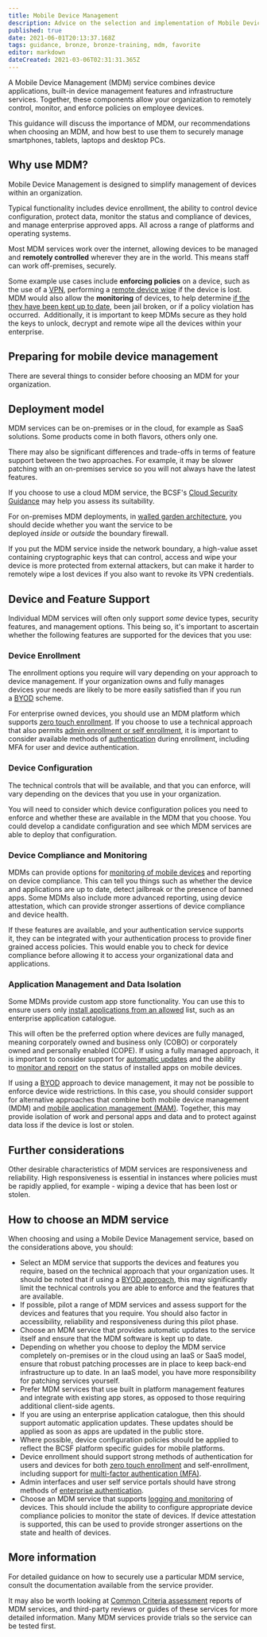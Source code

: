 ```yaml
---
title: Mobile Device Management
description: Advice on the selection and implementation of Mobile Device Management within your enterprise
published: true
date: 2021-06-01T20:13:37.168Z
tags: guidance, bronze, bronze-training, mdm, favorite
editor: markdown
dateCreated: 2021-03-06T02:31:31.365Z
---
```


A Mobile Device Management (MDM) service combines device applications, built-in device management features and infrastructure services. Together, these components allow your organization to remotely control, monitor, and enforce policies on employee devices.

This guidance will discuss the importance of MDM, our recommendations when choosing an MDM, and how best to use them to securely manage smartphones, tablets, laptops and desktop PCs.

## Why use MDM?

Mobile Device Management is designed to simplify management of devices within an organization.

Typical functionality includes device enrollment, the ability to control device configuration, protect data, monitor the status and compliance of devices, and manage enterprise approved apps. All across a range of platforms and operating systems.

Most MDM services work over the internet, allowing devices to be managed and **remotely controlled** wherever they are in the world. This means staff can work off-premises, securely.

Some example use cases include **enforcing policies** on a device, such as the use of a [VPN](https://www.ncsc.gov.uk/collection/mobile-device-guidance/virtual-private-networks), performing a [remote device wipe](https://www.ncsc.gov.uk/collection/mobile-device-guidance/erasing-mobile-devices) if the device is lost. MDM would also allow the **monitoring** of devices, to help determine [if the they have been kept up to date](https://www.ncsc.gov.uk/collection/mobile-device-guidance/keeping-devices-and-software-up-to-date), been jail broken, or if a policy violation has occurred.  Additionally, it is important to keep MDMs secure as they hold the keys to unlock, decrypt and remote wipe all the devices within your enterprise.

## Preparing for mobile device management

There are several things to consider before choosing an MDM for your organization.

## Deployment model

MDM services can be on-premises or in the cloud, for example as SaaS solutions. Some products come in both flavors, others only one.

There may also be significant differences and trade-offs in terms of feature support between the two approaches. For example, it may be slower patching with an on-premises service so you will not always have the latest features. 

If you choose to use a cloud MDM service, the BCSF's [Cloud Security Guidance](/silver-training) may help you assess its suitability.  

For on-premises MDM deployments, in [walled garden architecture](/bronze-training/mobile-device-guidance/infrastructure/network-architectures-for-remote-access), you should decide whether you want the service to be deployed *inside* or *outside* the boundary firewall.

If you put the MDM service inside the network boundary, a high-value asset containing cryptographic keys that can control, access and wipe your device is more protected from external attackers, but can make it harder to remotely wipe a lost devices if you also want to revoke its VPN credentials.

## Device and Feature Support

Individual MDM services will often only support *some* device types, security features, and management options. This being so, it's important to ascertain whether the following features are supported for the devices that you use:

### **Device Enrollment**

The enrollment options you require will vary depending on your approach to device management. If your organization owns and fully manages devices your needs are likely to be more easily satisfied than if you run a [BYOD](/bronze-controls/byod-guidance) scheme.

For enterprise owned devices, you should use an MDM platform which supports [zero touch enrollment](/bronze-training/mobile-device-guidance/zero-touch-enrollment). If you choose to use a technical approach that also permits [admin enrollment or self enrollment](/bronze-training/mobile-device-guidance/provisioning-and-distributing-devices), it is important to consider available methods of [authentication](bronze-training/mobile-device-guidance/enterprise-authentication-policy) during enrollment, including MFA for user and device authentication.

### **Device Configuration**

The technical controls that will be available, and that you can enforce, will vary depending on the devices that you use in your organization.

You will need to consider which device configuration polices you need to enforce and whether these are available in the MDM that you choose. You could develop a candidate configuration and see which MDM services are able to deploy that configuration.

### **Device Compliance and Monitoring**

MDMs can provide options for [monitoring of mobile devices](/bronze-training/mobile-device-guidance/logging-and-protective-monitoring) and reporting on device compliance. This can tell you things such as whether the device and applications are up to date, detect jailbreak or the presence of banned apps. Some MDMs also include more advanced reporting, using device attestation, which can provide stronger assertions of device compliance and device health.

If these features are available, and your authentication service supports it, they can be integrated with your authentication process to provide finer grained access policies. This would enable you to check for device compliance before allowing it to access your organizational data and applications.

### **Application Management and Data Isolation**

Some MDMs provide custom app store functionality. You can use this to ensure users only [install applications from an allowed](/bronze-training/mobile-device-guidance/using-third-party-applications) list, such as an enterprise application catalogue.

This will often be the preferred option where devices are fully managed, meaning corporately owned and business only (COBO) or corporately owned and personally enabled (COPE). If using a fully managed approach, it is important to consider support for [automatic updates](bronze-training/mobile-device-guidance/keeping-devices-and-software-up-to-date) and the ability to [monitor and report](/bronze-training/mobile-device-guidance/logging-and-protective-monitoring) on the status of installed apps on mobile devices.

If using a [BYOD](/bronze-controls/byod-guidance) approach to device management, it may not be possible to enforce device wide restrictions. In this case, you should consider support for alternative approaches that combine both mobile device management (MDM) and [mobile application management (MAM)](https://en.wikipedia.org/wiki/Mobile_application_management). Together, this may provide isolation of work and personal apps and data and to protect against data loss if the device is lost or stolen.   

## Further considerations

Other desirable characteristics of MDM services are responsiveness and reliability. High responsiveness is essential in instances where policies must be rapidly applied, for example - wiping a device that has been lost or stolen. 

## How to choose an MDM service

When choosing and using a Mobile Device Management service, based on the considerations above, you should:

-   Select an MDM service that supports the devices and features you require, based on the technical approach that your organization uses. It should be noted that if using a [BYOD approach](/bronze-controls/byod-guidance), this may significantly limit the technical controls you are able to enforce and the features that are available.
-   If possible, pilot a range of MDM services and assess support for the devices and features that you require. You should also factor in accessibility, reliability and responsiveness during this pilot phase.
-   Choose an MDM service that provides automatic updates to the service itself and ensure that the MDM software is kept up to date.
-   Depending on whether you choose to deploy the MDM service completely on-premises or in the cloud using an IaaS or SaaS model, ensure that robust patching processes are in place to keep back-end infrastructure up to date. In an IaaS model, you have more responsibility for patching services yourself.
-   Prefer MDM services that use built in platform management features and integrate with existing app stores, as opposed to those requiring additional client-side agents.
-   If you are using an enterprise application catalogue, then this should support automatic application updates. These updates should be applied as soon as apps are updated in the public store.
-   Where possible, device configuration policies should be applied to reflect the BCSF platform specific guides for mobile platforms.
-   Device enrollment should support strong methods of authentication for users and devices for both [zero touch enrollment](/bronze-training/mobile-device-guidance/zero-touch-enrollment) and self-enrollment, including support for [multi-factor authentication (MFA)](/bronze-training/mobile-device-guidance/enterprise-authentication-policy).
-   Admin interfaces and user self service portals should have strong methods of [enterprise authentication](/bronze-training/mobile-device-guidance/enterprise-authentication-policy).
-   Choose an MDM service that supports [logging and monitoring](/bronze-training/mobile-device-guidance/logging-and-protective-monitoring) of devices. This should include the ability to configure appropriate device compliance policies to monitor the state of devices. If device attestation is supported, this can be used to provide stronger assertions on the state and health of devices.

## More information

For detailed guidance on how to securely use a particular MDM service, consult the documentation available from the service provider.

It may also be worth looking at [Common Criteria assessment](https://www.niap-ccevs.org/Profile/Info.cfm?PPID=428&id=428) reports of MDM services, and third-party reviews or guides of these services for more detailed information. Many MDM services provide trials so the service can be tested first.